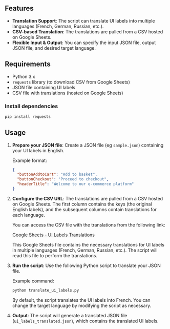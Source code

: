 
## Features

- **Translation Support**: The script can translate UI labels into multiple languages (French, German, Russian, etc.).
- **CSV-based Translation**: The translations are pulled from a CSV hosted on Google Sheets.
- **Flexible Input & Output**: You can specify the input JSON file, output JSON file, and desired target language.

## Requirements

- Python 3.x
- `requests` library (to download CSV from Google Sheets)
- JSON file containing UI labels
- CSV file with translations (hosted on Google Sheets)

### Install dependencies

```bash
pip install requests
```

## Usage

1. **Prepare your JSON file**: Create a JSON file (eg `sample.json`) containing your UI labels in English.

   Example format:
   ```json
   {
     "buttonAddtoCart": "Add to basket",
     "buttonCheckout": "Proceed to checkout",
     "headerTitle": "Welcome to our e-commerce platform"
   }
   ```

2. **Configure the CSV URL**: The translations are pulled from a CSV hosted on Google Sheets. The first column contains the keys (the original English labels), and the subsequent columns contain translations for each language.

   You can access the CSV file with the translations from the following link:

   [Google Sheets - UI Labels Translations](https://docs.google.com/spreadsheets/d/1qCbU-ais-talO3sKCPwp0Qu7848WV_0lX6x-hbSugNs)

   This Google Sheets file contains the necessary translations for UI labels in multiple languages (French, German, Russian, etc.). The script will read this file to perform the translations.

3. **Run the script**: Use the following Python script to translate your JSON file.

   Example command:
   ```bash
   python translate_ui_labels.py
   ```

   By default, the script translates the UI labels into French. You can change the target language by modifying the script as necessary.

4. **Output**: The script will generate a translated JSON file (`ui_labels_translated.json`), which contains the translated UI labels.
